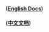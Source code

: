 #### ([English Docs](https://github.com/code-Exchange/Exchange/blob/master/api/us_en/api_doc_en.md))
#### ([中文文档](https://github.com/code-Exchange/Exchange/blob/master/api/zh_cn/api_doc_cn.md))
